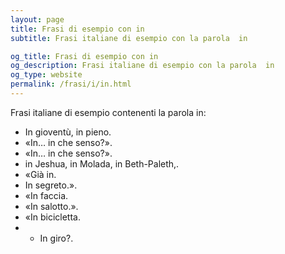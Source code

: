 ```yaml
---
layout: page
title: Frasi di esempio con in 
subtitle: Frasi italiane di esempio con la parola  in

og_title: Frasi di esempio con in 
og_description: Frasi italiane di esempio con la parola  in
og_type: website
permalink: /frasi/i/in.html
---
```


Frasi italiane di esempio contenenti la parola in:


- In gioventù, in pieno.
- «In… in che senso?».
- «In… in che senso?».
- in Jeshua, in Molada, in Beth-Paleth,.
- «Già in.
- In segreto.».
- «In faccia.
- «In salotto.».
- «In bicicletta.
- - In giro?.
